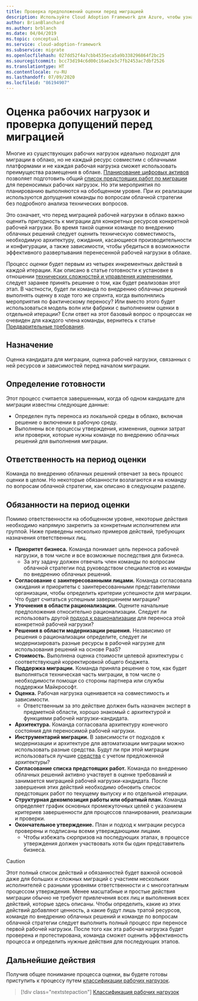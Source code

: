 ```yaml
---
title: Проверка предположений оценки перед миграцией
description: Используйте Cloud Adoption Framework для Azure, чтобы узнать, как проверить предположительные оценки перед началом миграции в облако.
author: BrianBlanchard
ms.author: brblanch
ms.date: 04/04/2019
ms.topic: conceptual
ms.service: cloud-adoption-framework
ms.subservice: migrate
ms.openlocfilehash: 027dd52f4a7cbb4535eca5a9b338296864f2bc25
ms.sourcegitcommit: bcc73d194c6d00c16ae2e3c7fb2453ac7dbf2526
ms.translationtype: HT
ms.contentlocale: ru-RU
ms.lasthandoff: 07/09/2020
ms.locfileid: "86194907"
---
```

# <a name="assess-workloads-and-validate-assumptions-before-migration"></a>Оценка рабочих нагрузок и проверка допущений перед миграцией

Многие из существующих рабочих нагрузок идеально подходят для миграции в облако, но не каждый ресурс совместим с облачными платформами и не каждая рабочая нагрузка сможет использовать преимущества размещения в облаке. [Планирование цифровых активов](../../../digital-estate/index.md) позволяет подготовить общий [список предстоящих работ по миграции](../prerequisites/technical-complexity.md#migration-backlog-aligning-business-priorities-and-timing) для переносимых рабочих нагрузок. Но эти мероприятия по планированию выполняются на обобщенном уровне. При их реализации используются допущения команды по вопросам облачной стратегии без подробного анализа технических вопросов.

Это означает, что перед миграцией рабочей нагрузки в облако важно оценить пригодность к миграции для конкретных ресурсов конкретной рабочей нагрузки. Во время такой оценки команде по внедрению облачных решений следует оценить техническую совместимость, необходимую архитектуру, ожидания, касающиеся производительности и конфигурации, а также зависимости, чтобы убедиться в возможности эффективного развертывания перенесенной рабочей нагрузки в облаке.

Процесс _оценки_ будет первым из четырех инкрементных действий в каждой итерации. Как описано в статье готовности к установке в отношении [технических сложностей и управления изменениями](../prerequisites/technical-complexity.md), следует заранее принять решение о том, как будет реализован этот этап. В частности, будет ли команда по внедрению облачных решений выполнять оценку в ходе того же спринта, когда выполнялись мероприятия по фактическому переносу? Или вместо этого будет использоваться модель волн или фабрики с выполнением оценки в отдельной итерации? Если ответ на этот базовый вопрос о процессах не очевиден для каждого члена команды, вернитесь к статье [Предварительные требования](../prerequisites/index.md).

## <a name="objective"></a>Назначение

Оценка кандидата для миграции, оценка рабочей нагрузки, связанных с ней ресурсов и зависимостей перед началом миграции.

## <a name="definition-of-done"></a>Определение готовности

Этот процесс считается завершенным, когда об одном кандидате для миграции известны следующие данные:

- Определен путь переноса из локальной среды в облако, включая решение о включении в рабочую среду.
- Выполнены все процессы утверждения, изменения, оценки затрат или проверки, которые нужны команде по внедрению облачных решений для выполнения миграции.

## <a name="accountability-during-assessment"></a>Ответственность на период оценки

Команда по внедрению облачных решений отвечает за весь процесс оценки в целом. Но некоторые обязанности возлагаются и на команду по вопросам облачной стратегии, как описано в следующем разделе.

## <a name="responsibilities-during-assessment"></a>Обязанности на период оценки

Помимо ответственности на обобщенном уровне, некоторые действия необходимо напрямую закрепить за конкретным исполнителем или группой. Ниже приведены несколько примеров действий, требующих назначения ответственных лиц.

- **Приоритет бизнеса.** Команда понимает цель переноса рабочей нагрузки, в том числе и все возможные последствия для бизнеса.
  - За эту задачу должен отвечать член команды по вопросам облачной стратегии под руководством специалистов из команды по внедрению облачных решений.
- **Согласование с заинтересованными лицами.** Команда согласовала ожидания и приоритеты с заинтересованными представителями организации, чтобы определить критерии успешности для миграции. Что будет считаться успешным завершением миграции?
- **Уточнения в области рационализации.** Оцените начальные предположения относительно рационализации. Следует ли использовать другой [подход к рационализации](../../../digital-estate/rationalize.md) для переноса этой конкретной рабочей нагрузки?
- **Решения в области модернизации решения.** Независимо от решения о рационализации определите, следует ли модернизировать разные ресурсы в рабочей нагрузке для использования решений на основе PaaS?
- **Стоимость.** Выполнена оценка стоимости целевой архитектуры с соответствующей корректировкой общего бюджета.
- **Поддержка миграции.** Команда приняла решение о том, как будет выполняться техническая часть миграции, в том числе о необходимости помощи со стороны партнера или службы поддержки Майкрософт.
- **Оценка.** Рабочая нагрузка оценивается на совместимость и зависимости.
  - Ответственным за это действие должен быть назначен эксперт в предметной области, хорошо знакомый с архитектурой и функциями рабочей нагрузки-кандидата.
- **Архитектура.** Команда согласовала архитектуру конечного состояния для переносимой рабочей нагрузки.
- **Инструментарий миграции.** В зависимости от подходов к модернизации и архитектуре для автоматизации миграции можно использовать разные средства. Будут ли при этой миграции использоваться лучшие [средства](../../../decision-guides/migrate-decision-guide/index.md) с учетом предложенной архитектуры?
- **Согласование списка предстоящих работ.** Команда по внедрению облачных решений активно участвует в оценке требований и занимается миграцией рабочей нагрузки-кандидата. После завершения этих действий необходимо обновить список предстоящих работ по текущему выпуску и по отдельной итерации.
- **Структурная декомпозиция работы или обратный план.** Команда определяет график основных промежуточных целей с указанием критериев завершенности для процессов планирования, реализации и проверки.
- **Окончательное утверждение.** План и подход к миграции ресурса проверены и подписаны всеми утверждающими лицами.
  - Чтобы избежать сюрпризов на последующих этапах, в процессе утверждения должен участвовать хотя бы один представитель бизнеса.

> [!CAUTION]
> Этот полный список действий и обязанностей будет важной основой даже для больших и сложных миграций с участием нескольких исполнителей с разными уровнями ответственности и с многоэтапным процессом утверждения. Менее масштабные и простые действия миграции обычно не требуют привлечения всех лиц и выполнения всех действий, которые здесь описаны. Чтобы определить, какие из этих действий добавляют ценность, а какие будут лишь тратой ресурсов, команде по внедрению облачных решений и команде по вопросам облачной стратегии следует выполнить полный процесс при переносе первой рабочей нагрузки. После того как эта рабочая нагрузка будет проверена и протестирована, команда сможет оценить эффективность процесса и определить нужные действия для последующих этапов.

## <a name="next-steps"></a>Дальнейшие действия

Получив общее понимание процесса оценки, вы будете готовы приступить к процессу путем [классификации рабочих нагрузок](./classify.md).

> [!div class="nextstepaction"]
> [Классификация рабочих нагрузок](./classify.md)
